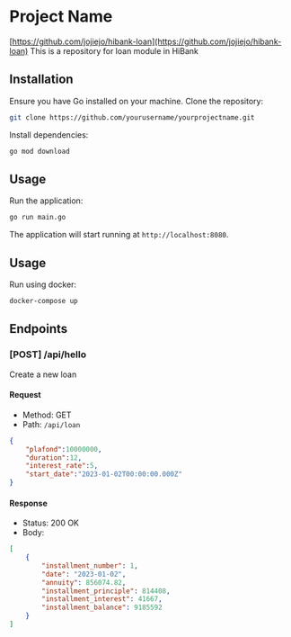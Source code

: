 # Project Name

[https://github.com/jojiejo/hibank-loan](https://github.com/jojiejo/hibank-loan)
This is a repository for loan module in HiBank

## Installation

Ensure you have Go installed on your machine. Clone the repository:

```bash
git clone https://github.com/yourusername/yourprojectname.git
```

Install dependencies:

```bash
go mod download
```

## Usage

Run the application:

```bash
go run main.go
```

The application will start running at `http://localhost:8080`.

## Usage

Run using docker:

```bash
docker-compose up
```

## Endpoints

### [POST] /api/hello

Create a new loan

#### Request

- Method: GET
- Path: `/api/loan`

```json
{
    "plafond":10000000,
    "duration":12,
    "interest_rate":5,
    "start_date":"2023-01-02T00:00:00.000Z"
}
```

#### Response

- Status: 200 OK
- Body:

```json
[
    {
        "installment_number": 1,
        "date": "2023-01-02",
        "annuity": 856074.82,
        "installment_principle": 814408,
        "installment_interest": 41667,
        "installment_balance": 9185592
    }
]
```